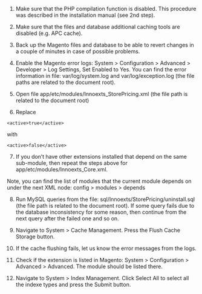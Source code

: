 1. Make sure that the PHP compilation function is disabled. This procedure was described in the installation manual (see 2nd step).

2. Make sure that the files and database additional caching tools are disabled (e.g. APC cache).

3. Back up the Magento files and database to be able to revert changes in a couple of minutes in case of possible problems.

4. Enable the Magento error logs: System > Configuration > Advanced > Developer > Log Settings, Set Enabled to Yes. You can find the error information in file: var/log/system.log and var/log/exception.log (the file paths are related to the document root).

5. Open file app/etc/modules/Innoexts_StorePricing.xml (the file path is related to the document root)

6. Replace

```<active>true</active>```

with

```<active>false</active>```

7. If you don’t have other extensions installed that depend on the same sub-module, then repeat the steps above for app/etc/modules/Innoexts_Core.xml.

Note, you can find the list of modules that the current module depends on under the next XML node: config > modules > depends

8. Run MySQL queries from the file: sql/Innoexts/StorePricing/uninstall.sql (the file path is related to the document root). If some query fails due to the database inconsistency for some reason, then continue from the next query after the failed one and so on.

9. Navigate to System > Cache Management. Press the Flush Cache Storage button.

10. If the cache flushing fails, let us know the error messages from the logs.

11. Check if the extension is listed in Magento: System > Configuration > Advanced > Advanced. The module should be listed there.

12. Navigate to System > Index Management. Click Select All to select all the indexe types and press the Submit button.
